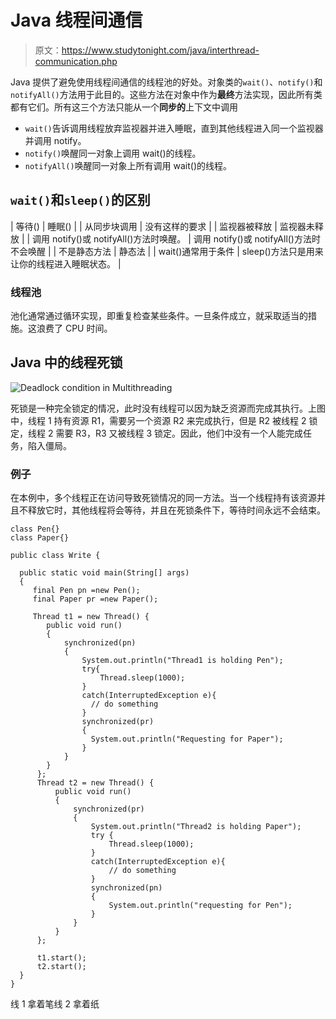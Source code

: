 # Java 线程间通信

> 原文：<https://www.studytonight.com/java/interthread-communication.php>

Java 提供了避免使用线程间通信的线程池的好处。对象类的`wait()`、`notify()`和`notifyAll()`方法用于此目的。这些方法在对象中作为**最终**方法实现，因此所有类都有它们。所有这三个方法只能从一个**同步的**上下文中调用

*   `wait()`告诉调用线程放弃监视器并进入睡眠，直到其他线程进入同一个监视器并调用 notify。
*   `notify()`唤醒同一对象上调用 wait()的线程。
*   `notifyAll()`唤醒同一对象上所有调用 wait()的线程。

## `wait()`和`sleep()`的区别

| 等待() | 睡眠() |
| 从同步块调用 | 没有这样的要求 |
| 监视器被释放 | 监视器未释放 |
| 调用 notify()或 notifyAll()方法时唤醒。 | 调用 notify()或 notifyAll()方法时不会唤醒 |
| 不是静态方法 | 静态法 |
| wait()通常用于条件 | sleep()方法只是用来让你的线程进入睡眠状态。 |

### 线程池

池化通常通过循环实现，即重复检查某些条件。一旦条件成立，就采取适当的措施。这浪费了 CPU 时间。

## Java 中的线程死锁

![Deadlock condition in Multithreading](../Images/04ddfed3a02325d14ea2c703eb88f6fa.png)

死锁是一种完全锁定的情况，此时没有线程可以因为缺乏资源而完成其执行。上图中，线程 1 持有资源 R1，需要另一个资源 R2 来完成执行，但是 R2 被线程 2 锁定，线程 2 需要 R3，R3 又被线程 3 锁定。因此，他们中没有一个人能完成任务，陷入僵局。

### 例子

在本例中，多个线程正在访问导致死锁情况的同一方法。当一个线程持有该资源并且不释放它时，其他线程将会等待，并且在死锁条件下，等待时间永远不会结束。

```
class Pen{}
class Paper{}

public class Write {

  public static void main(String[] args)
  {
     final Pen pn =new Pen();
     final Paper pr =new Paper();

     Thread t1 = new Thread() {
        public void run()
        {
            synchronized(pn)
            {
                System.out.println("Thread1 is holding Pen");
                try{
                    Thread.sleep(1000);
                }
                catch(InterruptedException e){
                  // do something
                }
                synchronized(pr)
                {  
                  System.out.println("Requesting for Paper"); 
                }
            }
        }
      };
      Thread t2 = new Thread() {
          public void run()
          {
              synchronized(pr)
              {
                  System.out.println("Thread2 is holding Paper");
                  try {
                      Thread.sleep(1000);
                  }
                  catch(InterruptedException e){
                      // do something
                  }
                  synchronized(pn)
                  {  
                      System.out.println("requesting for Pen"); 
                  }
              }
          }
      };

      t1.start();
      t2.start();
  }
}
```

线 1 拿着笔线 2 拿着纸